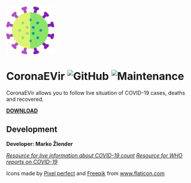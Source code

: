 ![](https://github.com/sucyfer/CoronaEVir/blob/master/icon2.png)


# CoronaEVir  ![GitHub](https://img.shields.io/github/license/sucyfer/CoronaEVir?color=%23df2626)   ![Maintenance](https://img.shields.io/maintenance/yes/2020)  

CoronaEVir allows you to follow live situation of COVID-19 cases, deaths and recovered.

[**DOWNLOAD**](https://github.com/sucyfer/CoronaEVir/raw/master/CoronaEVir.apk)


## Development

**Developer: Marko Žlender**

[*Resource for live information about COVID-19 count*](https://www.worldometers.info/coronavirus/)
[*Resource for WHO reports on COVID-19*](https://www.who.int/emergencies/diseases/novel-coronavirus-2019/situation-reports/)


<div>Icons made by <a href="https://www.flaticon.com/authors/pixel-perfect" title="Pixel perfect">Pixel perfect</a> and <a href="https://www.flaticon.com/authors/freepik" title="Freepik">Freepik</a> from <a href="https://www.flaticon.com/" title="Flaticon">www.flaticon.com</a></div>

